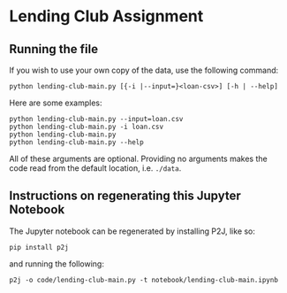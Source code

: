 # Lending Club Assignment

## Running the file
If you wish to use your own copy of the data, use the following command:

``python lending-club-main.py [{-i |--input=}<loan-csv>] [-h | --help]``

Here are some examples:

```
python lending-club-main.py --input=loan.csv
python lending-club-main.py -i loan.csv
python lending-club-main.py
python lending-club-main.py --help
```

All of these arguments are optional. Providing no arguments makes the code read from the default location, i.e. ```./data```.

## Instructions on regenerating this Jupyter Notebook
The Jupyter notebook can be regenerated by installing P2J, like so:

``pip install p2j``

and running the following:

``p2j -o code/lending-club-main.py -t notebook/lending-club-main.ipynb``
